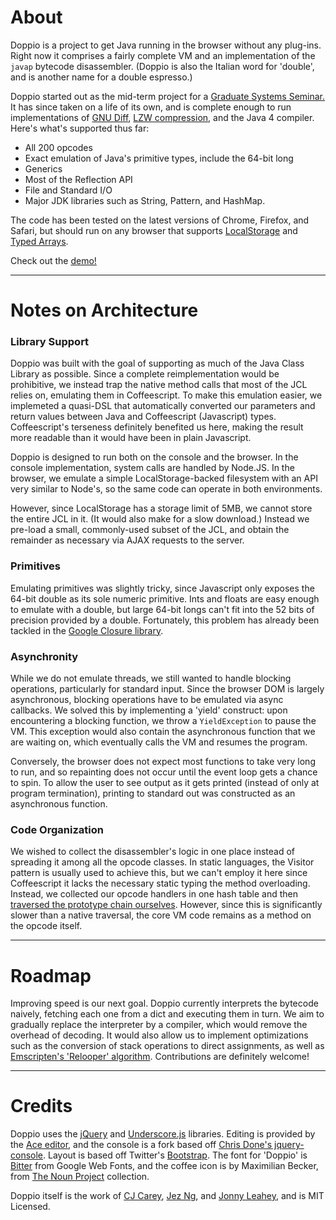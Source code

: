 # About

Doppio is a project to get Java running in the browser without any plug-ins.
Right now it comprises a fairly complete VM and an implementation of the
`javap` bytecode disassembler.  (Doppio is also the Italian word for 'double',
and is another name for a double espresso.)

Doppio started out as the mid-term project for a [Graduate Systems
Seminar.][sys-sem] It has since taken on a life of its own, and is complete
enough to run implementations of [GNU Diff][diff], [LZW compression][lzw], and
the Java 4 compiler. Here's what's supported thus far:

* All 200 opcodes
* Exact emulation of Java's primitive types, include the 64-bit long
* Generics
* Most of the Reflection API
* File and Standard I/O
* Major JDK libraries such as String, Pattern, and HashMap.

The code has been tested on the latest versions of Chrome, Firefox, and Safari,
but should run on any browser that supports [LocalStorage][localstorage] and
[Typed Arrays][typed].

Check out the [demo!](.)

-------------

# Notes on Architecture

### Library Support

Doppio was built with the goal of supporting as much of the Java Class Library
as possible. Since a complete reimplementation would be prohibitive, we instead
trap the native method calls that most of the JCL relies on, emulating them in
Coffeescript. To make this emulation easier, we implemeted a quasi-DSL that
automatically converted our parameters and return values between Java and
Coffeescript (Javascript) types. Coffeescript's terseness definitely benefited
us here, making the result more readable than it would have been in plain
Javascript.

Doppio is designed to run both on the console and the browser. In the console
implementation, system calls are handled by Node.JS. In the browser, we emulate
a simple LocalStorage-backed filesystem with an API very similar to Node's, so
the same code can operate in both environments.

However, since LocalStorage has a storage limit of 5MB, we cannot store the
entire JCL in it. (It would also make for a slow download.) Instead we pre-load
a small, commonly-used subset of the JCL, and obtain the remainder as necessary
via AJAX requests to the server.

### Primitives

Emulating primitives was slightly tricky, since Javascript only exposes the
64-bit double as its sole numeric primitive. Ints and floats are easy enough to
emulate with a double, but large 64-bit longs can't fit into the 52 bits of
precision provided by a double. Fortunately, this problem has already been
tackled in the [Google Closure library][long].

### Asynchronity

While we do not emulate threads, we still wanted to handle blocking operations,
particularly for standard input. Since the browser DOM is largely asynchronous,
blocking operations have to be emulated via async callbacks. We solved this by
implementing a 'yield' construct: upon encountering a blocking function, we
throw a `YieldException` to pause the VM. This exception would also contain the
asynchronous function that we are waiting on, which eventually calls the VM and
resumes the program.

Conversely, the browser does not expect most functions to take very long to
run, and so repainting does not occur until the event loop gets a chance to
spin. To allow the user to see output as it gets printed (instead of only at
program termination), printing to standard out was constructed as an
asynchronous function.

### Code Organization

We wished to collect the disassembler's logic in one place instead of spreading
it among all the opcode classes. In static languages, the Visitor pattern is
usually used to achieve this, but we can't employ it here since Coffeescript it
lacks the necessary static typing the method overloading.  Instead, we
collected our opcode handlers in one hash table and then [traversed the
prototype chain ourselves][lookup].  However, since this is significantly
slower than a native traversal, the core VM code remains as a method on the
opcode itself.

-------------

# Roadmap

Improving speed is our next goal. Doppio currently interprets the bytecode
naively, fetching each one from a dict and executing them in turn. We aim to
gradually replace the interpreter by a compiler, which would remove the
overhead of decoding. It would also allow us to implement optimizations such as
the conversion of stack operations to direct assignments, as well as
[Emscripten's 'Relooper' algorithm][emscripten]. Contributions are definitely
welcome!

-------------

# Credits

Doppio uses the [jQuery][jq] and [Underscore.js][under] libraries. Editing is
provided by the [Ace editor][ace], and the console is a fork based off [Chris
Done's jquery-console][jqconsole]. Layout is based off Twitter's
[Bootstrap][bootstrap].  The font for 'Doppio' is [Bitter][bitter] from Google
Web Fonts, and the coffee icon is by Maximilian Becker, from [The Noun
Project][tnp] collection.

Doppio itself is the work of [CJ Carey][cj], [Jez Ng][jez], and [Jonny
Leahey][jleahey], and is MIT Licensed.

[sys-sem]: http://plasma.cs.umass.edu/emery/grad-systems
[diff]: https://github.com/int3/doppio/blob/master/test/special/Diff.java
[lzw]: https://github.com/int3/doppio/blob/master/test/special/Lzw.java
[localstorage]: http://www.w3.org/TR/webstorage/#the-localstorage-attribute
[typed]: http://www.khronos.org/registry/typedarray/specs/latest/
[long]: http://closure-library.googlecode.com/svn/docs/class_goog_math_Long.html
[lookup]: https://github.com/int3/doppio/blob/a59ac5dd04157a24ad1ac57f380ad08a47d40b8c/src/util.coffee#L117
[emscripten]: http://dl.acm.org/citation.cfm?id=2048224
[jq]: http://jquery.com/
[under]: http://documentcloud.github.com/underscore/
[ace]: https://github.com/ajaxorg/ace
[jqconsole]: https://github.com/chrisdone/jquery-console
[bootstrap]: http://twitter.github.com/bootstrap/
[bitter]: http://www.google.com/webfonts/specimen/Bitter
[tnp]: http://thenounproject.com/
[cj]: https://github.com/perimosocordiae
[jez]: http://discontinuously.com/
[jleahey]: https://github.com/jleahey
